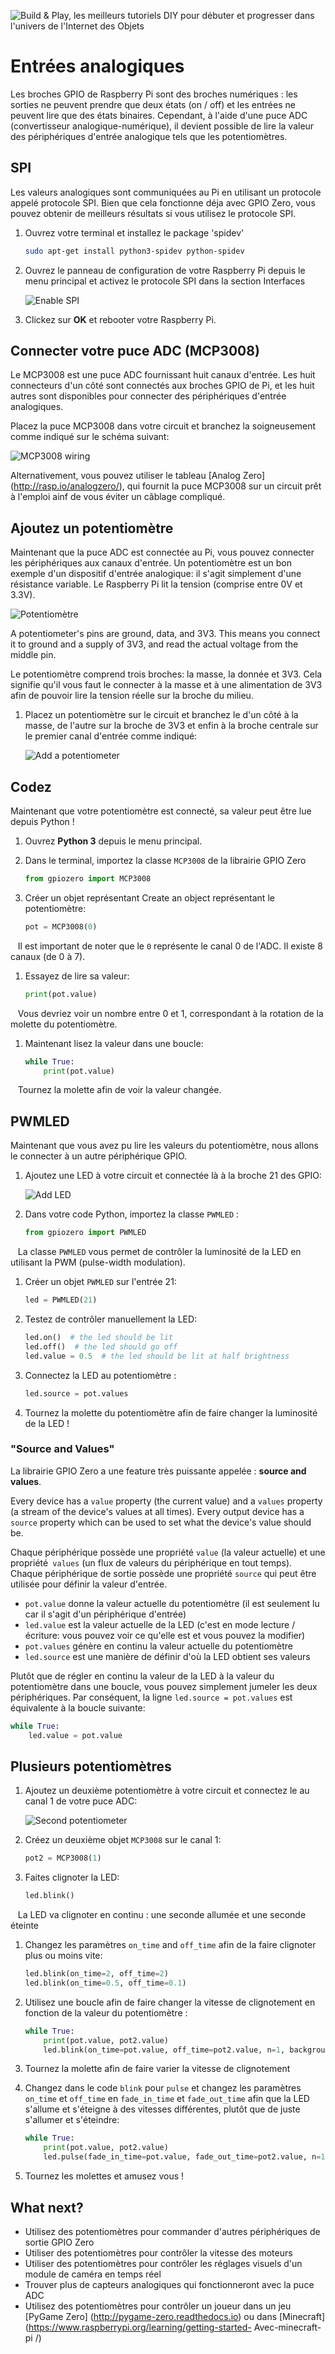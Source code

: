 ![Build & Play, les meilleurs tutoriels DIY pour débuter et progresser dans l'univers de l'Internet des Objets](BuildnPlay_small.png)

# Entrées analogiques

Les broches GPIO de Raspberry Pi sont des broches numériques : les sorties ne peuvent prendre que deux états (on / off) et les entrées ne peuvent lire que des états binaires. Cependant, à l'aide d'une puce ADC (convertisseur analogique-numérique), il devient possible de lire la valeur des périphériques d'entrée analogique tels que les potentiomètres.

## SPI

Les valeurs analogiques sont communiquées au Pi en utilisant un protocole appelé protocole SPI. Bien que cela fonctionne déja avec GPIO Zero, vous pouvez obtenir de meilleurs résultats si vous utilisez le protocole SPI.

1. Ouvrez votre terminal et installez le package 'spidev' 

    ```bash
    sudo apt-get install python3-spidev python-spidev
    ```

1. Ouvrez le panneau de configuration de votre Raspberry Pi depuis le menu principal et activez le protocole SPI dans la section Interfaces

    ![Enable SPI](images/rcgui.png)

1. Clickez sur **OK** et rebooter votre Raspberry Pi.

## Connecter votre puce ADC (MCP3008)

Le MCP3008 est une puce ADC fournissant huit canaux d'entrée. Les huit connecteurs d'un côté sont connectés aux broches GPIO de Pi, et les huit autres sont disponibles pour connecter des périphériques d'entrée analogiques.

Placez la puce MCP3008 dans votre circuit et branchez la soigneusement comme indiqué sur le schéma suivant:

![MCP3008 wiring](images/mcp3008.png)

Alternativement, vous pouvez utiliser le tableau [Analog Zero] (http://rasp.io/analogzero/), qui fournit la puce MCP3008 sur un circuit prêt à l'emploi ainf de vous éviter un câblage compliqué.

## Ajoutez un potentiomètre

Maintenant que la puce ADC est connectée au Pi, vous pouvez connecter les périphériques aux canaux d'entrée. Un potentiomètre est un bon exemple d'un dispositif d'entrée analogique: il s'agit simplement d'une résistance variable. Le Raspberry Pi lit la tension (comprise entre 0V et 3.3V).

![Potentiomètre](images/potentiometer.jpg)

A potentiometer's pins are ground, data, and 3V3. This means you connect it to ground and a supply of 3V3, and read the actual voltage from the middle pin.

Le potentiomètre comprend trois broches: la masse, la donnée et 3V3. Cela signifie qu'il vous faut le connecter à la masse et à une alimentation de 3V3 afin de pouvoir lire la tension réelle sur la broche du milieu.

1. Placez un potentiomètre sur le circuit et branchez le d'un côté à la masse, de l'autre sur la broche de 3V3 et enfin à la broche centrale sur le premier canal d'entrée comme indiqué:

    ![Add a potentiometer](images/mcp3008-pot.png)

## Codez

Maintenant que votre potentiomètre est connecté, sa valeur peut être lue depuis Python !

1. Ouvrez **Python 3** depuis le menu principal.

1. Dans le terminal, importez la classe `MCP3008` de la librairie GPIO Zero

    ```python
    from gpiozero import MCP3008
    ```

1. Créer un objet représentant Create an object représentant le potentiomètre:

    ```python
    pot = MCP3008(0)
    ```

    Il est important de noter que le `0` représente le canal 0 de l'ADC. Il existe 8 canaux (de 0 à 7). 

1. Essayez de lire sa valeur:

    ```python
    print(pot.value)
    ```

    Vous devriez voir un nombre entre 0 et 1, correspondant à la rotation de la molette du potentiomètre.

1. Maintenant lisez la valeur dans une boucle:

    ```python
    while True:
        print(pot.value)
    ```

    Tournez la molette afin de voir la valeur changée.

## PWMLED

Maintenant que vous avez pu lire les valeurs du potentiomètre, nous allons le connecter à un autre périphérique GPIO. 

1. Ajoutez une LED à votre circuit et connectée là à la broche 21 des GPIO:

    ![Add LED](images/mcp3008-pot-led.png)

1. Dans votre code Python, importez la classe `PWMLED` :

    ```python
    from gpiozero import PWMLED
    ```

    La classe `PWMLED` vous permet de contrôler la luminosité de la LED en utilisant la PWM (pulse-width modulation). 

1. Créer un objet `PWMLED` sur l'entrée 21:

    ```python
    led = PWMLED(21)
    ```

1. Testez de contrôler manuellement la LED:

    ```python
    led.on()  # the led should be lit
    led.off()  # the led should go off
    led.value = 0.5  # the led should be lit at half brightness
    ```

1. Connectez la LED au potentiomètre :

    ```python
    led.source = pot.values
    ```

1. Tournez la molette du potentiomètre afin de faire changer la luminosité de la LED !

### "Source and Values"

La librairie GPIO Zero a une feature très puissante appelée : **source and values**. 

Every device has a `value` property (the current value) and a `values` property (a stream of the device's values at all times). Every output device has a `source` property which can be used to set what the device's value should be.

Chaque périphérique possède une propriété `value` (la valeur actuelle) et une propriété` values` (un flux de valeurs du périphérique en tout temps). Chaque périphérique de sortie possède une propriété `source` qui peut être utilisée pour définir la valeur d'entrée.

- `pot.value` donne la valeur actuelle du potentiomètre (il est seulement lu car il s'agit d'un périphérique d'entrée)
- `led.value` est la valeur actuelle de la LED (c'est en mode lecture / écriture: vous pouvez voir ce qu'elle est et vous pouvez la modifier)
- `pot.values` génère en continu la valeur actuelle du potentiomètre
- `led.source` est une manière de définir d'où la LED obtient ses valeurs

Plutôt que de régler en continu la valeur de la LED à la valeur du potentiomètre dans une boucle, vous pouvez simplement jumeler les deux périphériques. Par conséquent, la ligne `led.source = pot.values` est équivalente à la boucle suivante:

```python
while True:
    led.value = pot.value
```

## Plusieurs potentiomètres

1. Ajoutez un deuxième potentiomètre à votre circuit et connectez le au canal 1 de votre puce ADC: 

    ![Second potentiometer](images/mcp3008-2pots-led.png)

1. Créez un deuxième objet `MCP3008` sur le canal 1:

    ```python
    pot2 = MCP3008(1)
    ```

1. Faites clignoter la LED:

    ```python
    led.blink()
    ```

    La LED va clignoter en continu : une seconde allumée et une seconde éteinte

1. Changez les paramètres `on_time` and `off_time` afin de la faire clignoter plus ou moins vite:

    ```python
    led.blink(on_time=2, off_time=2)
    led.blink(on_time=0.5, off_time=0.1)
    ```

1. Utilisez une boucle afin de faire changer la vitesse de clignotement en fonction de la valeur du potentiomètre :

    ```python
    while True:
        print(pot.value, pot2.value)
        led.blink(on_time=pot.value, off_time=pot2.value, n=1, background=False)
    ```

1. Tournez la molette afin de faire varier la vitesse de clignotement

1. Changez dans le code `blink` pour `pulse` et changez les paramètres `on_time` et `off_time` en `fade_in_time` et `fade_out_time` afin que la LED s'allume et s'éteigne à des vitesses différentes, plutôt que de juste s'allumer et s'éteindre:

    ```python
    while True:
        print(pot.value, pot2.value)
        led.pulse(fade_in_time=pot.value, fade_out_time=pot2.value, n=1, background=False)
    ```

1. Tournez les molettes et amusez vous !

## What next?

- Utilisez des potentiomètres pour commander d'autres périphériques de sortie GPIO Zero
- Utiliser des potentiomètres pour contrôler la vitesse des moteurs
- Utiliser des potentiomètres pour contrôler les réglages visuels d'un module de caméra en temps réel
- Trouver plus de capteurs analogiques qui fonctionneront avec la puce ADC
- Utilisez des potentiomètres pour contrôler un joueur dans un jeu [PyGame Zero] (http://pygame-zero.readthedocs.io) ou dans [Minecraft] (https://www.raspberrypi.org/learning/getting-started- Avec-minecraft-pi /)

